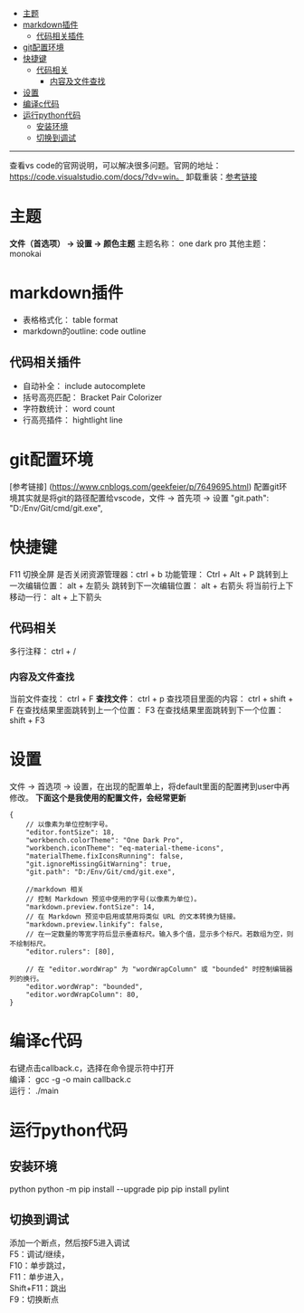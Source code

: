 <!-- TOC -->

- [主题](#主题)
- [markdown插件](#markdown插件)
    - [代码相关插件](#代码相关插件)
- [git配置环境](#git配置环境)
- [快捷键](#快捷键)
    - [代码相关](#代码相关)
        - [内容及文件查找](#内容及文件查找)
- [设置](#设置)
- [编译c代码](#编译c代码)
- [运行python代码](#运行python代码)
    - [安装环境](#安装环境)
    - [切换到调试](#切换到调试)

<!-- /TOC -->

***********************************************

查看vs code的官网说明，可以解决很多问题。官网的地址：https://code.visualstudio.com/docs/?dv=win。
卸载重装：[参考链接](https://blog.csdn.net/qq_36279445/article/details/79650059)

# 主题
**文件（首选项） -> 设置 -> 颜色主题**
主题名称： one dark pro
其他主题： monokai

# markdown插件
- 表格格式化： table format
- markdown的outline: code outline

## 代码相关插件
- 自动补全： include autocomplete
- 括号高亮匹配： Bracket Pair Colorizer
- 字符数统计： word count
- 行高亮插件： hightlight line

# git配置环境
[参考链接] (https://www.cnblogs.com/geekfeier/p/7649695.html)
配置git环境其实就是将git的路径配置给vscode，文件 -> 首先项 -> 设置
"git.path": "D:/Env/Git/cmd/git.exe",


# 快捷键
F11 切换全屏
是否关闭资源管理器：ctrl + b
功能管理： Ctrl + Alt + P 
跳转到上一次编辑位置： alt + 左箭头
跳转到下一次编辑位置： alt + 右箭头
将当前行上下移动一行： alt + 上下箭头

## 代码相关
多行注释： ctrl + /

### 内容及文件查找
当前文件查找： ctrl + F
**查找文件**： ctrl + p
查找项目里面的内容： ctrl + shift + F
在查找结果里面跳转到上一个位置： F3
在查找结果里面跳转到下一个位置： shift + F3

# 设置
文件 -> 首选项 -> 设置，在出现的配置单上，将default里面的配置拷到user中再修改。
**下面这个是我使用的配置文件，会经常更新**
```
{
    // 以像素为单位控制字号。
    "editor.fontSize": 18,
    "workbench.colorTheme": "One Dark Pro",
    "workbench.iconTheme": "eq-material-theme-icons",
    "materialTheme.fixIconsRunning": false,
    "git.ignoreMissingGitWarning": true,
    "git.path": "D:/Env/Git/cmd/git.exe",

    //markdown 相关
    // 控制 Markdown 预览中使用的字号(以像素为单位)。
    "markdown.preview.fontSize": 14,
    // 在 Markdown 预览中启用或禁用将类似 URL 的文本转换为链接。
    "markdown.preview.linkify": false,
    // 在一定数量的等宽字符后显示垂直标尺。输入多个值，显示多个标尺。若数组为空，则不绘制标尺。
    "editor.rulers": [80],

    // 在 "editor.wordWrap" 为 "wordWrapColumn" 或 "bounded" 时控制编辑器列的换行。
    "editor.wordWrap": "bounded",
    "editor.wordWrapColumn": 80,
}
```
# 编译c代码
右键点击callback.c，选择在命令提示符中打开  
编译： gcc -g -o main callback.c  
运行： ./main  

# 运行python代码
## 安装环境
python
python -m pip install --upgrade pip
pip install pylint

## 切换到调试
添加一个断点，然后按F5进入调试  
F5：调试/继续，  
F10：单步跳过，  
F11：单步进入，  
Shift+F11：跳出  
F9：切换断点  

